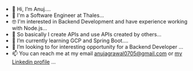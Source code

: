 - 👋 Hi, I’m Anuj.... 
- 👀 I'm a Software Engineer at Thales...
- :nerd_face: I'm interested in Backend Development and have experience working with Node.js...
- :space_invader: So basically I create APIs and use APIs created by others...
- 🌱 I’m currently learning GCP and Spring Boot....
- 💞️ I’m looking to for interesting opportunity for a Backend Developer ...
- 📫 You can reach me at my email anujagrawal0705@gmail.com or [my Linkedin profile](https://www.linkedin.com/in/anuj-agrawal-991024186) ...

<!---
anuj-agrawal-0705/anuj-agrawal-0705 is a ✨ special ✨ repository because its `README.md` (this file) appears on your GitHub profile.
You can click the Preview link to take a look at your changes.
--->
